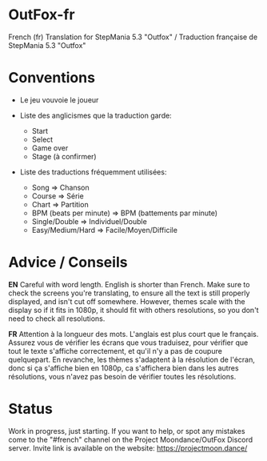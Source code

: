 # OutFox-fr
French (fr) Translation for StepMania 5.3 "Outfox" / Traduction française de StepMania 5.3 "Outfox"

# Conventions
* Le jeu vouvoie le joueur
* Liste des anglicismes que la traduction garde:
    * Start
    * Select
    * Game over
    * Stage (à confirmer)

* Liste des traductions fréquemment utilisées:
    * Song => Chanson
    * Course => Série
    * Chart => Partition
    * BPM (beats per minute) => BPM (battements par minute)
    * Single/Double => Individuel/Double
    * Easy/Medium/Hard => Facile/Moyen/Difficile

# Advice / Conseils

**EN** Careful with word length. English is shorter than French. Make sure to check the screens you're translating, to ensure all the text is still properly displayed, and isn't cut off somewhere. However, themes scale with the display so if it fits in 1080p, it should fit with others resolutions, so you don't need to check all resolutions.

**FR** Attention à la longueur des mots. L'anglais est plus court que le français. Assurez vous de vérifier les écrans que vous traduisez, pour vérifier que tout le texte s'affiche correctement, et qu'il n'y a pas de coupure quelquepart. En revanche, les thèmes s'adaptent à la résolution de l'écran, donc si ça s'affiche bien en 1080p, ca s'affichera bien dans les autres résolutions, vous n'avez pas besoin de vérifier toutes les résolutions.

# Status
Work in progress, just starting. If you want to help, or spot any mistakes come to the "#french" channel on the Project Moondance/OutFox Discord server. Invite link is available on the website: https://projectmoon.dance/